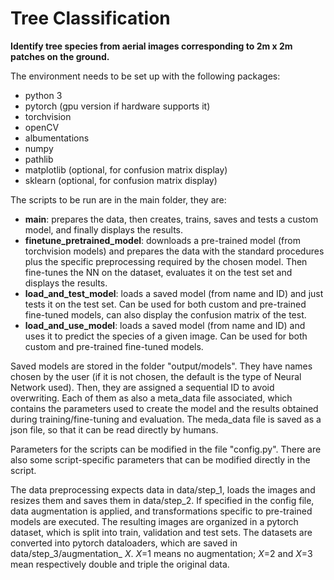 # Tree Classification
**Identify tree species from aerial images corresponding to 2m x 2m patches on the ground.**

The environment needs to be set up with the following packages:
- python 3
- pytorch (gpu version if hardware supports it)
- torchvision
- openCV
- albumentations
- numpy
- pathlib
- matplotlib (optional, for confusion matrix display)
- sklearn (optional, for confusion matrix display)

The scripts to be run are in the main folder, they are:
- **main**: prepares the data, then creates, trains, saves and tests a custom model, and finally displays the results.
- **finetune_pretrained_model**: downloads a pre-trained model (from torchvision models) and prepares the data with the 
standard procedures plus the specific preprocessing required by the chosen model. Then fine-tunes the NN on the
dataset, evaluates it on the test set and displays the results.
- **load_and_test_model**: loads a saved model (from name and ID) and just tests it on the test set. Can be used for both
custom and pre-trained fine-tuned models, can also display the confusion matrix of the test.
- **load_and_use_model**: loads a saved model (from name and ID) and uses it to predict the species of a given image. Can
be used for both custom and pre-trained fine-tuned models.

Saved models are stored in the folder "output/models". They have names chosen by the user (if it is not chosen, the
default is the type of Neural Network used). Then, they are assigned a sequential ID to avoid overwriting. Each of
them as also a meta_data file associated, which contains the parameters used to create the model and the results
obtained during training/fine-tuning and evaluation. The meda_data file is saved as a json file, so that it can be read
directly by humans.

Parameters for the scripts can be modified in the file "config.py". There are also some script-specific parameters
that can be modified directly in the script.

The data preprocessing expects data in data/step_1, loads the images and resizes them and saves them in
data/step_2. If specified in the config file, data augmentation is applied, and transformations specific to
pre-trained models are executed. The resulting images are organized in a pytorch dataset, which is split into train,
validation and test sets. The datasets are converted into pytorch dataloaders, which are saved in
data/step_3/augmentation_ _X_. _X_=1 means no augmentation; _X_=2 and _X_=3 mean respectively double and triple
the original data.

